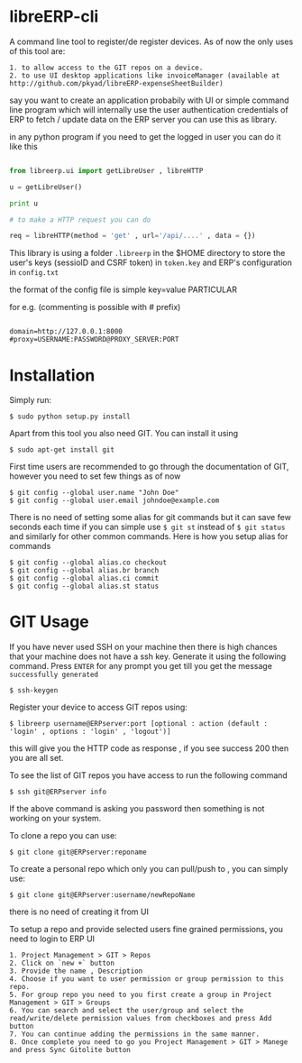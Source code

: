 # libreERP-cli

A command line tool to register/de register devices. As of now the only uses of this tool are:

    1. to allow access to the GIT repos on a device.
    2. to use UI desktop applications like invoiceManager (available at http://github.com/pkyad/libreERP-expenseSheetBuilder)

say you want to create an application probabily with UI or simple command line program which will internally use the user authentication credentials of ERP to fetch / update data on the ERP server you can use this as library.

in any python program if you need to get the logged in user you can do it like this


```python

from libreerp.ui import getLibreUser , libreHTTP

u = getLibreUser()

print u

# to make a HTTP request you can do

req = libreHTTP(method = 'get' , url='/api/....' , data = {})

```
This library is using a folder `.libreerp` in the $HOME directory to store the user's keys (sessioID and CSRF token) in `token.key` and ERP's configuration in `config.txt`

the format of the config file is simple key=value PARTICULAR

for e.g. (commenting is possible with # prefix)

```

domain=http://127.0.0.1:8000
#proxy=USERNAME:PASSWORD@PROXY_SERVER:PORT

```


# Installation

Simply run:

    $ sudo python setup.py install

Apart from this tool you also need GIT. You can install it using

    $ sudo apt-get install git

First time users are recommended to go through the documentation of GIT, however you need to set few things as of now


    $ git config --global user.name "John Doe"
    $ git config --global user.email johndoe@example.com

There is no need of setting some alias for git commands but it can save few seconds each time if you can simple use ` $ git st ` instead of ` $ git status ` and similarly for other common commands. Here is how you setup alias for commands


    $ git config --global alias.co checkout
    $ git config --global alias.br branch
    $ git config --global alias.ci commit
    $ git config --global alias.st status


# GIT Usage

If you have never used SSH on your machine then there is high chances that your machine does not have a ssh key. Generate it using the following command. Press `ENTER` for any prompt you get till you get the message `successfully generated`

    $ ssh-keygen

Register your device to access GIT repos using:

    $ libreerp username@ERPserver:port [optional : action (default : 'login' , options : 'login' , 'logout')]

this will give you the HTTP code as response , if you see success 200 then you are all set.

To see the list of GIT repos you have access to run the following command

    $ ssh git@ERPserver info

If the above command is asking you password then something is not working on your system.

To clone a repo you can use:

    $ git clone git@ERPserver:reponame

To create a personal repo which only you can pull/push to , you can simply use:

    $ git clone git@ERPserver:username/newRepoName

there is no need of creating it from UI

To setup a repo and provide selected users fine grained permissions, you need to login to ERP UI

    1. Project Management > GIT > Repos
    2. Click on `new +` button
    3. Provide the name , Description
    4. Choose if you want to user permission or group permission to this repo.
    5. For group repo you need to you first create a group in Project Management > GIT > Groups
    6. You can search and select the user/group and select the read/write/delete permission values from checkboxes and press Add button
    7. You can continue adding the permissions in the same manner.
    8. Once complete you need to go you Project Management > GIT > Manege and press Sync Gitolite button
